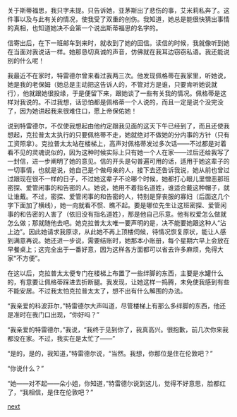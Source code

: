 
关于斯蒂福思，我只字未提。只告诉她，亚茅斯出了悲伤的事，艾米莉私奔了。这件事以及与此有关的情况，使我受了双重的创伤。我知道，她总是能很快猜出事情的真相，也知道她决不会第一个说出斯蒂福思的名字的。

信寄出后，在下一班邮车到来时，就收到了她的回信。读信的时候，我就像听到她在当面对我说话一样。她那恳切真诚的声音，仿佛就在我耳边窃窃私语。我还能说别的什么呢！

我最近不在家时，特雷德尔曾来看过我两三次。他发现佩格蒂在我家里，听她说，她是我的老保姆（她总是主动把这告诉人的，不管对方是谁，只要肯听她说就行），他就跟她很投缘，于是便留下来，跟她谈了一些有关我的情况。佩格蒂是这样对我说的。不过我想，话恐怕都是佩格蒂一个人说的，而且一定是说个没完没了，因为她讲起我来很难住口，愿上帝保佑她！

说到特雷德尔，不仅使我想起由他约定跟我见面的这天下午已经到了，而且还使我想起，克拉普太太执行的只要佩格蒂不走，她就绝对不做她的分内事的方针（只有工资照拿）。克拉普太太站在楼梯上，高声对佩格蒂发过多次话——不过都是对着看不见的灵魂说似的，因为这种时候实际上只有她一个人在家——过后还给我写了一封信，进一步阐明了她的意见。信的开头是句普遍可用的话，适用于她这辈子的一切事情，也就是说，她自己是个做母亲的人，接下去还告诉我说，她从前也曾过过跟现在很不一样的日子，不过她这辈子不论哪个时候，她都打心眼儿里憎恶那班密探、爱管闲事的和告密的人。她说，她用不着指名道姓，谁适合戴这种帽子，就让谁戴。不过，密探、爱管闲事的和告密的人，特别是穿丧服的寡妇（后面这几个字下面加了横线），她一向就看不惯、瞧不起。要是哪位先生让这班密探、爱管闲事的和告密的人害了（依旧没有指名道姓），那是他自己乐意。他有权爱怎么做就怎么做；那就随他去吧。她克拉普太太唯一要声明的是，决不能要她跟这种人“沾上边”。因此她请求我原谅，从此她不再上顶楼伺候，待情况恢复原状，能让人感到满意再说。她还进一步说，需要结账时，她那本小账册，每个星期六早上会放在早餐桌上；这完全出于一番好意，因为这样各方面都可以省去许多麻烦，免得大家“不方便”。

在这以后，克拉普太太便专门在楼梯上布置了一些绊脚的东西，主要是水罐什么的，有意要让佩格蒂踩进去折断腿。我发现，让她这样一捣腾，未免使我感到有些不能安居。不过我太怕克拉普太太了，想不出有什么解围的办法。

“我亲爱的科波菲尔，”特雷德尔大声叫道，尽管楼梯上有那么多绊脚的东西，他还是准时在我门口出现，“你好吗？”

“我亲爱的特雷德尔，”我说，“我终于见到你了，我真高兴。很抱歉，前几次你来我都没在家。不过，我实在是太忙了——”

“是的，是的，我知道，”特雷德尔说，“当然。我想，你那位是住在伦敦吧？”

“你说什么？”

“她——对不起——朵小姐，你知道，”特雷德尔说到这儿，觉得不好意思，脸都红了，“我相信，是住在伦敦吧？”

[next](page435.md)